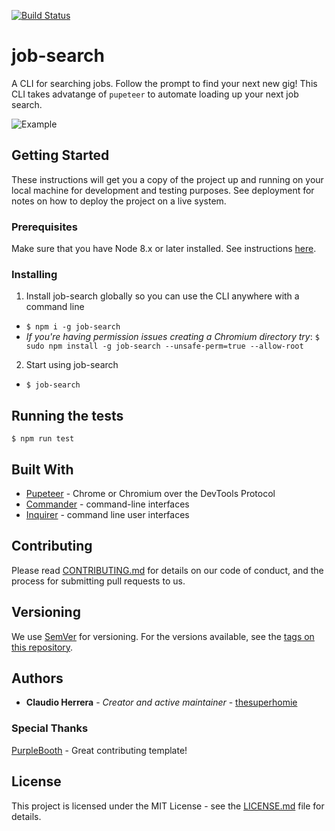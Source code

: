 [![Build Status](https://travis-ci.org/thesuperhomie/job-search.svg?branch=master)](https://travis-ci.org/thesuperhomie/job-search)

# job-search

A CLI for searching jobs. Follow the prompt to find your next new gig! This CLI takes advatange of `pupeteer` to automate loading up your next job search.

![Example](.github/job-search-example.gif)

## Getting Started

These instructions will get you a copy of the project up and running on your local machine for development and testing purposes. See deployment for notes on how to deploy the project on a live system.

### Prerequisites

Make sure that you have Node 8.x or later installed. See instructions [here](https://nodejs.org/en/download/).

### Installing

1. Install job-search globally so you can use the CLI anywhere with a command line
* `$ npm i -g job-search`
* *If you're having permission issues creating a Chromium directory try*: `$ sudo npm install -g job-search --unsafe-perm=true --allow-root`
2. Start using job-search
* `$ job-search`

## Running the tests

`$ npm run test`

## Built With

* [Pupeteer](https://www.npmjs.com/package/puppeteer) - Chrome or Chromium over the DevTools Protocol
* [Commander](https://www.npmjs.com/package/commander) - command-line interfaces
* [Inquirer](https://www.npmjs.com/package/inquirer) - command line user interfaces

## Contributing

Please read [CONTRIBUTING.md](https://github.com/thesuperhomie/job-search/blob/master/.github/CONTRIBUTING.md) for details on our code of conduct, and the process for submitting pull requests to us.

## Versioning

We use [SemVer](http://semver.org/) for versioning. For the versions available, see the [tags on this repository](https://github.com/thesuperhomie/job-search/tags). 

## Authors

* **Claudio Herrera** - *Creator and active maintainer* - [thesuperhomie](https://github.com/thesuperhomie)

### Special Thanks
[PurpleBooth](https://gist.github.com/PurpleBooth) - Great contributing template!

## License

This project is licensed under the MIT License - see the [LICENSE.md](LICENSE.md) file for details.
